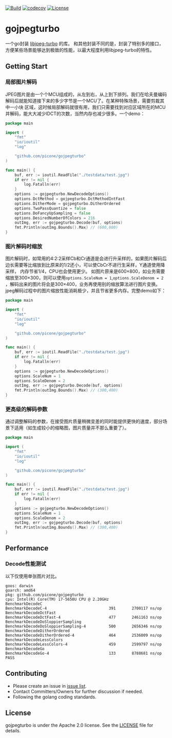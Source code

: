 [![Build](https://github.com/picone/gojpegturbo/actions/workflows/main.yml/badge.svg)](https://github.com/picone/gojpegturbo/actions/workflows/main.yml)
[![codecov](https://codecov.io/gh/picone/gojpegturbo/branch/main/graph/badge.svg)](https://codecov.io/gh/picone/gojpegturbo)
[![License](https://img.shields.io/badge/license-Apache%202-blue.svg)](LICENSE)

# gojpegturbo

一个go封装 [libjpeg-turbo](https://github.com/libjpeg-turbo/libjpeg-turbo) 的库。
和其他封装不同的是，封装了特别多的接口，方便某些场景能够达到极致的性能，以最大程度利用libjpeg-turbo的特性。

## Getting Start

### 局部图片解码

JPEG图片是由一个个MCU组成的，从左到右，从上到下排列。我们在哈夫曼编码解码后就能知道接下来的多少字节是一个MCU了。在某种特殊场景，需要剪裁其中一小块
区域，这时候局部解码就很有用，我们只需要找到对应区域所在的MCU并解码，能大大减少IDCT的次数，当然内存也减少很多。一个demo：

```go
package main

import (
	"fmt"
	"io/ioutil"
	"log"

	"github.com/picone/gojpegturbo"
)

func main() {
	buf, err := ioutil.ReadFile("./testdata/test.jpg")
	if err != nil {
		log.Fatalln(err)
	}
	options := gojpegturbo.NewDecodeOptions()
	options.DctMethod = gojpegturbo.DctMethodIntFast
	options.DitherMode = gojpegturbo.DitherOrdered
	options.TwoPassQuantize = false
	options.DoFancyUpSampling = false
	options.DesiredNumberOfColors = 216
	outImg, err := gojpegturbo.Decode(buf, options)
	fmt.Println(outImg.Bounds().Max) // (600,800)
}
```

### 图片解码时缩放

图片解码时，如常用的4:2:2采样Cb和Cr通道是会进行升采样的，如果图片解码后边长需要等比缩放到比原来的1/2还小，可以使CbCr不进行生采样，Y通道使用降采样，
内存节省1/4，CPU也会使用更少。 如图片原来是600×800，如业务需要缩放至300×300，则可以使用`options.ScaleNum = 1`,`options.ScaleDenom = 2`
，解码出来的图片将会是300×400，业务再使用别的缩放算法进行图片变换。jpeg解码过程中的图片缩放性能消耗极少，并且节省更多内存。完整demo如下：

```go
package main

import (
	"fmt"
	"io/ioutil"
	"log"

	"github.com/picone/gojpegturbo"
)

func main() {
	buf, err := ioutil.ReadFile("./testdata/test.jpg")
	if err != nil {
		log.Fatalln(err)
	}
	options := gojpegturbo.NewDecodeOptions()
	options.ScaleNum = 1
	options.ScaleDenom = 2
	outImg, err := gojpegturbo.Decode(buf, options)
	fmt.Println(outImg.Bounds().Max) // (300,400)
}
```

### 更高级的解码参数

通过调整解码的参数，在接受图片质量稍微变差的同时能提供更快的速度，部分场景下适用（如生成较小的缩略图，图片质量并不那么重要了）。

```go
package main

import (
	"fmt"
	"io/ioutil"
	"log"

	"github.com/picone/gojpegturbo"
)

func main() {
	buf, err := ioutil.ReadFile("./testdata/test.jpg")
	if err != nil {
		log.Fatalln(err)
	}
	options := gojpegturbo.NewDecodeOptions()
	options.ScaleNum = 1
	options.ScaleDenom = 2
	outImg, err := gojpegturbo.Decode(buf, options)
	fmt.Println(outImg.Bounds().Max) // (300,400)
}
```

## Performance

### Decode性能测试

以下仅使用单张图片对比。

```text
goos: darwin
goarch: amd64
pkg: github.com/picone/gojpegturbo
cpu: Intel(R) Core(TM) i7-5650U CPU @ 2.20GHz
BenchmarkDecodeC
BenchmarkDecodeC-4                    	     391	   2700117 ns/op
BenchmarkDecodeDctFast
BenchmarkDecodeDctFast-4              	     477	   2461163 ns/op
BenchmarkDecodeDoSloppierSampling
BenchmarkDecodeDoSloppierSampling-4   	     500	   2656346 ns/op
BenchmarkDecodeDitherOrdered
BenchmarkDecodeDitherOrdered-4        	     464	   2536009 ns/op
BenchmarkDecodeLessColors
BenchmarkDecodeLessColors-4           	     459	   2599797 ns/op
BenchmarkDecodeGo
BenchmarkDecodeGo-4                   	     133	   8788681 ns/op
PASS
```

## Contributing

- Please create an issue in [issue list](https://github.com/picone/gojpegturbo/issues).
- Contact Committers/Owners for further discussion if needed.
- Following the golang coding standards.

## License

gojpegturbo is under the Apache 2.0 license. See the [LICENSE](LICENSE) file for details.
